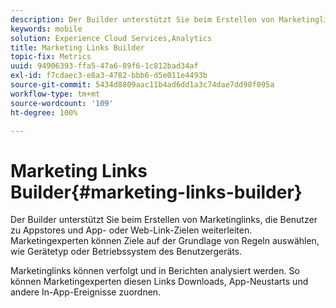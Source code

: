 ```yaml
---
description: Der Builder unterstützt Sie beim Erstellen von Marketinglinks, die Benutzer zu Appstores und App- oder Web-Link-Zielen weiterleiten. Marketingexperten können Ziele auf der Grundlage von Regeln auswählen, wie der Gerätetyp oder das Betriebssystem des Benutzergeräts.
keywords: mobile
solution: Experience Cloud Services,Analytics
title: Marketing Links Builder
topic-fix: Metrics
uuid: 94906393-ffa5-47a6-89f6-1c812bad34af
exl-id: f7cdaec3-e8a3-4782-bbb6-d5e011e4493b
source-git-commit: 5434d8809aac11b4ad6dd1a3c74dae7dd98f095a
workflow-type: tm+mt
source-wordcount: '109'
ht-degree: 100%

---
```


# Marketing Links Builder{#marketing-links-builder}

Der Builder unterstützt Sie beim Erstellen von Marketinglinks, die Benutzer zu Appstores und App- oder Web-Link-Zielen weiterleiten. Marketingexperten können Ziele auf der Grundlage von Regeln auswählen, wie Gerätetyp oder Betriebssystem des Benutzergeräts.

Marketinglinks können verfolgt und in Berichten analysiert werden. So können Marketingexperten diesen Links Downloads, App-Neustarts und andere In-App-Ereignisse zuordnen.
